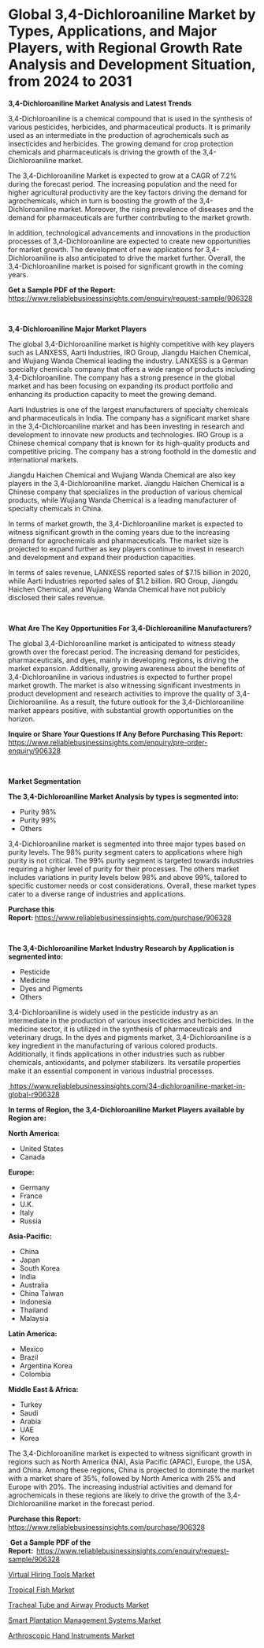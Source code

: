 <p><h1>Global 3,4-Dichloroaniline Market by Types, Applications, and Major Players, with Regional Growth Rate Analysis and Development Situation, from 2024 to 2031</h1></p><p><strong>3,4-Dichloroaniline Market Analysis and Latest Trends</strong></p>
<p><p>3,4-Dichloroaniline is a chemical compound that is used in the synthesis of various pesticides, herbicides, and pharmaceutical products. It is primarily used as an intermediate in the production of agrochemicals such as insecticides and herbicides. The growing demand for crop protection chemicals and pharmaceuticals is driving the growth of the 3,4-Dichloroaniline market.</p><p>The 3,4-Dichloroaniline Market is expected to grow at a CAGR of 7.2% during the forecast period. The increasing population and the need for higher agricultural productivity are the key factors driving the demand for agrochemicals, which in turn is boosting the growth of the 3,4-Dichloroaniline market. Moreover, the rising prevalence of diseases and the demand for pharmaceuticals are further contributing to the market growth.</p><p>In addition, technological advancements and innovations in the production processes of 3,4-Dichloroaniline are expected to create new opportunities for market growth. The development of new applications for 3,4-Dichloroaniline is also anticipated to drive the market further. Overall, the 3,4-Dichloroaniline market is poised for significant growth in the coming years.</p></p>
<p><strong>Get a Sample PDF of the Report:&nbsp;</strong> <a href="https://www.reliablebusinessinsights.com/enquiry/request-sample/906328">https://www.reliablebusinessinsights.com/enquiry/request-sample/906328</a></p>
<p>&nbsp;</p>
<p><strong>3,4-Dichloroaniline Major Market Players</strong></p>
<p><p>The global 3,4-Dichloroaniline market is highly competitive with key players such as LANXESS, Aarti Industries, IRO Group, Jiangdu Haichen Chemical, and Wujiang Wanda Chemical leading the industry. LANXESS is a German specialty chemicals company that offers a wide range of products including 3,4-Dichloroaniline. The company has a strong presence in the global market and has been focusing on expanding its product portfolio and enhancing its production capacity to meet the growing demand.</p><p>Aarti Industries is one of the largest manufacturers of specialty chemicals and pharmaceuticals in India. The company has a significant market share in the 3,4-Dichloroaniline market and has been investing in research and development to innovate new products and technologies. IRO Group is a Chinese chemical company that is known for its high-quality products and competitive pricing. The company has a strong foothold in the domestic and international markets.</p><p>Jiangdu Haichen Chemical and Wujiang Wanda Chemical are also key players in the 3,4-Dichloroaniline market. Jiangdu Haichen Chemical is a Chinese company that specializes in the production of various chemical products, while Wujiang Wanda Chemical is a leading manufacturer of specialty chemicals in China.</p><p>In terms of market growth, the 3,4-Dichloroaniline market is expected to witness significant growth in the coming years due to the increasing demand for agrochemicals and pharmaceuticals. The market size is projected to expand further as key players continue to invest in research and development and expand their production capacities.</p><p>In terms of sales revenue, LANXESS reported sales of $7.15 billion in 2020, while Aarti Industries reported sales of $1.2 billion. IRO Group, Jiangdu Haichen Chemical, and Wujiang Wanda Chemical have not publicly disclosed their sales revenue.</p></p>
<p>&nbsp;</p>
<p><strong>What Are The Key Opportunities For 3,4-Dichloroaniline Manufacturers?</strong></p>
<p><p>The global 3,4-Dichloroaniline market is anticipated to witness steady growth over the forecast period. The increasing demand for pesticides, pharmaceuticals, and dyes, mainly in developing regions, is driving the market expansion. Additionally, growing awareness about the benefits of 3,4-Dichloroaniline in various industries is expected to further propel market growth. The market is also witnessing significant investments in product development and research activities to improve the quality of 3,4-Dichloroaniline. As a result, the future outlook for the 3,4-Dichloroaniline market appears positive, with substantial growth opportunities on the horizon.</p></p>
<p><strong>Inquire or Share Your Questions If Any Before Purchasing This Report:</strong> <a href="https://www.reliablebusinessinsights.com/enquiry/pre-order-enquiry/906328">https://www.reliablebusinessinsights.com/enquiry/pre-order-enquiry/906328</a></p>
<p>&nbsp;</p>
<p><strong>Market Segmentation</strong></p>
<p><strong>The 3,4-Dichloroaniline Market Analysis by types is segmented into:</strong></p>
<p><ul><li>Purity 98%</li><li>Purity 99%</li><li>Others</li></ul></p>
<p><p>3,4-Dichloroaniline market is segmented into three major types based on purity levels. The 98% purity segment caters to applications where high purity is not critical. The 99% purity segment is targeted towards industries requiring a higher level of purity for their processes. The others market includes variations in purity levels below 98% and above 99%, tailored to specific customer needs or cost considerations. Overall, these market types cater to a diverse range of industries and applications.</p></p>
<p><strong>Purchase this Report:&nbsp;</strong><a href="https://www.reliablebusinessinsights.com/purchase/906328">https://www.reliablebusinessinsights.com/purchase/906328</a></p>
<p>&nbsp;</p>
<p><strong>The 3,4-Dichloroaniline Market Industry Research by Application is segmented into:</strong></p>
<p><ul><li>Pesticide</li><li>Medicine</li><li>Dyes and Pigments</li><li>Others</li></ul></p>
<p><p>3,4-Dichloroaniline is widely used in the pesticide industry as an intermediate in the production of various insecticides and herbicides. In the medicine sector, it is utilized in the synthesis of pharmaceuticals and veterinary drugs. In the dyes and pigments market, 3,4-Dichloroaniline is a key ingredient in the manufacturing of various colored products. Additionally, it finds applications in other industries such as rubber chemicals, antioxidants, and polymer stabilizers. Its versatile properties make it an essential component in various industrial processes.</p></p>
<p><a href="https://www.reliablebusinessinsights.com/34-dichloroaniline-market-in-global-r906328">&nbsp;https://www.reliablebusinessinsights.com/34-dichloroaniline-market-in-global-r906328</a></p>
<p><strong>In terms of Region, the 3,4-Dichloroaniline Market Players available by Region are:</strong></p>
<p>
    <p> <strong> North America: </strong>
        <ul>
            <li>United States</li>
            <li>Canada</li>
        </ul>
        </p> 
    <p> <strong> Europe: </strong>
        <ul>
            <li>Germany</li>
            <li>France</li>
            <li>U.K.</li>
            <li>Italy</li>
            <li>Russia</li>
        </ul>
        </p> 
    <p> <strong> Asia-Pacific: </strong>
        <ul>
            <li>China</li>
            <li>Japan</li>
            <li>South Korea</li>
            <li>India</li>
            <li>Australia</li>
            <li>China Taiwan</li>
            <li>Indonesia</li>
            <li>Thailand</li>
            <li>Malaysia</li>
        </ul>
        </p> 
    <p> <strong> Latin America: </strong>
        <ul>
            <li>Mexico</li>
            <li>Brazil</li>
            <li>Argentina Korea</li>
            <li>Colombia</li>
        </ul>
        </p> 
    <p> <strong> Middle East & Africa: </strong>
        <ul>
            <li>Turkey</li>
            <li>Saudi</li>
            <li>Arabia</li>
            <li>UAE</li>
            <li>Korea</li>
        </ul>
    </p>
    </p>
<p><p>The 3,4-Dichloroaniline market is expected to witness significant growth in regions such as North America (NA), Asia Pacific (APAC), Europe, the USA, and China. Among these regions, China is projected to dominate the market with a market share of 35%, followed by North America with 25% and Europe with 20%. The increasing industrial activities and demand for agrochemicals in these regions are likely to drive the growth of the 3,4-Dichloroaniline market in the forecast period.</p></p>
<p><strong>Purchase this Report: </strong><a href="https://www.reliablebusinessinsights.com/purchase/906328">https://www.reliablebusinessinsights.com/purchase/906328</a></p>
<p>&nbsp;<strong>Get a Sample PDF of the Report:&nbsp;&nbsp;</strong><a href="https://www.reliablebusinessinsights.com/enquiry/request-sample/906328">https://www.reliablebusinessinsights.com/enquiry/request-sample/906328</a></p>
<p><strong></strong></p>
<p><p><a href="https://medium.com/@carlahoustonh51/virtual-hiring-tools-market-overview-global-market-trends-and-future-prospects-from-2024-to-2031-aeba5f7a34f9">Virtual Hiring Tools Market</a></p><p><a href="https://medium.com/@norchellecan/global-tropical-fish-market-trends-insights-into-growth-opportunities-and-challenges-forecasted-7b5f7bdff5ab">Tropical Fish Market</a></p><p><a href="https://medium.com/@danielwardb654202/tracheal-tube-and-airway-products-market-share-size-trends-industry-analysis-report-by-type-by-ec0cf49e5265">Tracheal Tube and Airway Products Market</a></p><p><a href="https://medium.com/@dereodrews76856/smart-plantation-management-systems-industry-insights-report-analyzing-smart-plantation-management-7c2186de4268">Smart Plantation Management Systems Market</a></p><p><a href="https://medium.com/@connor.marshall794/global-arthroscopic-hand-instruments-market-share-and-growth-opportunities-and-market-size-growing-ced042218296">Arthroscopic Hand Instruments Market</a></p></p>